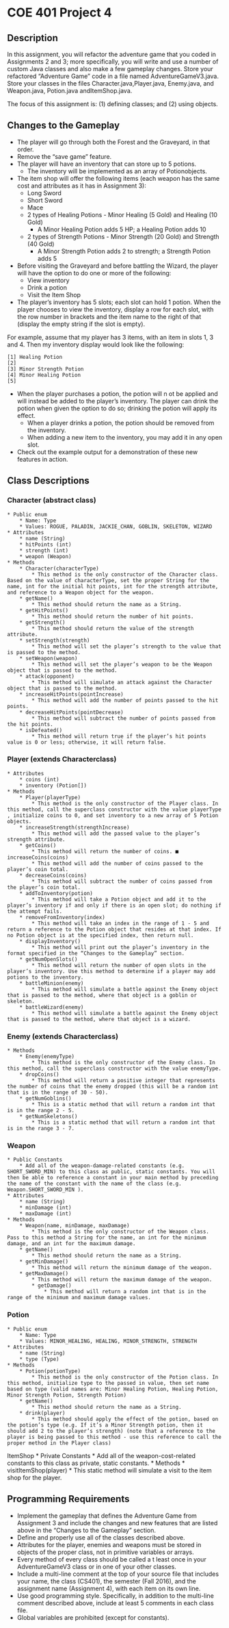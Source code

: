 # COE 401 Project 4

## Description
In this assignment, you will refactor the adventure game that you coded in Assignments 2 and 3; more specifically, you will write and use a number of custom Java classes and also make a few gameplay changes. Store your refactored “Adventure Game” code in a file named AdventureGameV3.java​. Store your classes in the files Character.java,​ ​Player.java,​ Enemy.java​, and ​Weapon.java, Potion.java​ and ​ItemShop.java​.

The focus of this assignment is: (1) defining classes; and (2) using objects.

## Changes to the Gameplay
* The player will go through ​both​ the Forest and the Graveyard, in that order.
* Remove the “save game” feature.
* The player will have an ​inventory​ that can store up to 5 potions.
	* The inventory will be implemented as an array of Potion​ objects.
* The item shop will offer the following items (each weapon has the same cost and
attributes as it has in Assignment 3):
	* Long Sword
	* Short Sword
	* Mace
	* 2 types of Healing Potions - Minor Healing (5 Gold) and Healing (10 Gold)
		* A Minor Healing Potion adds 5 HP; a Healing Potion adds 10
	* 2 types of Strength Potions - Minor Strength (20 Gold) and Strength (40 Gold)
		* A Minor Strength Potion adds 2 to strength; a Strength Potion adds 5
* Before visiting the Graveyard and before battling the Wizard, the player will have the option to do one or more of the following:
	* View inventory
	* Drink a potion
	* Visit the Item Shop
* The player’s inventory has 5 slots; each slot can hold 1 potion. When the player chooses to view the inventory, display a row for each slot, with the row number in brackets and the item name to the right of that (display the empty string if the slot is empty).

For example, assume that my player has 3 items, with an item in slots 1, 3 and 4. Then my inventory display would look like the following:

	[1] Healing Potion
	[2]
	[3] Minor Strength Potion
	[4] Minor Healing Potion
	[5]

* When the player purchases a potion, the potion will n​ ot​ be applied and will instead be added to the player’s inventory. The player can drink the potion when given the option to do so; drinking the potion will apply its effect.
	* When a player drinks a potion, the potion should be removed from the inventory.
	* When adding a new item to the inventory, you may add it in any open slot.
* Check out the example output for a demonstration of these new features in action.

## Class Descriptions

### Character​ (​abstract​ class)
	* Public enum
		* Name: ​Type
		* Values: ​ROGUE, PALADIN, JACKIE_CHAN, GOBLIN, SKELETON, WIZARD
	* Attributes
		* name (String)
		* hitPoints (int)
		* strength (int)
		* weapon (Weapon)
	* Methods
		* Character(characterType)
			* This method is the only constructor of the ​Character​ class. Based on the value of characterType​, set the proper ​String for the name, ​int ​for the initial hit points, int ​for the strength attribute, and reference to a ​Weapon​ object for the weapon.
		* getName()
			* This method should return the name as a String​.
		* getHitPoints()
			* This method should return the number of hit points.
		* getStrength()
			* This method should return the value of the strength attribute.
		* setStrength(strength)
			* This method will set the player’s strength to the value that is passed to the method.
		* setWeapon(weapon)
			* This method will set the player’s weapon to be the Weapon ​object that is passed to the method.
		* attack(opponent)
			* This method will simulate an attack against the Character​ object that is passed to the method.
		* increaseHitPoints(pointIncrease)
			* This method will add the number of points passed to the hit points.
		* decreaseHitPoints(pointDecrease)
			* This method will subtract the number of points passed from the hit points.
		* isDefeated()
			* This method will return t​rue​ if the player’s hit points value is 0 or less; otherwise, it will return ​false​.

### Player ​(​extends​ ​Character ​class)
	* Attributes
		* coins (int)
		* inventory (Potion[])
	* Methods
		* Player(playerType)
			* This method is the only constructor of the ​Player​ class. In this method, call the superclass constructor with the value playerType​, initialize coins​ to 0, and set​ inventory​ to a new array of 5 ​Potion​ objects.
		* increaseStrength(strengthIncrease)
			* This method will add the passed value to the player’s strength attribute.
		* getCoins()
			* This method will return the number of coins. ■ increaseCoins(coins)
			* This method will add the number of coins passed to the player’s coin total.
		* decreaseCoins(coins)
			* This method will subtract the number of coins passed from the player’s coin total.
		* addToInventory(potion)
			* This method will take a Potion​ object and add it to the player’s inventory if and only if there is an open slot; do nothing if the attempt fails.
		* removeFromInventory(index)
			* This method will take an index in the range of 1 - 5 and return a reference to the ​Potion​ object that resides at that index. If no Potion​ object is at the specified index, then return null​.
		* displayInventory()
			* This method will print out the player’s inventory in the format specified in the “Changes to the Gameplay” section.
		* getNumOpenSlots()
			* This method will return the number of open slots in the player’s inventory. Use this method to determine if a player may add potions to the inventory.
		* battleMinion(enemy)
			* This method will simulate a battle against the Enemy​ object that is passed to the method, where that object is a goblin or skeleton.​
		* battleWizard(enemy)
			* This method will simulate a battle against the Enemy object that is passed to the method, where that object is a wizard​.

### Enemy ​(​extends​ ​Character ​class)
	* Methods
		* Enemy(enemyType)
			* This method is the only constructor of the ​Enemy​ class. In this method, call the superclass constructor with the value enemyType.
		* dropCoins()
			* This method will return a positive integer that represents the number of coins that the enemy dropped (this will be a random int​ that is in the range of 30 - 50).
		* getNumGoblins()
			* This is a static​ method that will return a random ​int​ that is in the range 2 - 5.
		* getNumSkeletons()
			* This is a static​ method that will return a random ​int​ that is in the range 3 - 7.

### Weapon
	* Public Constants
		* Add all of the weapon-damage-related constants (e.g. SHORT_SWORD_MIN​) to this class as public, static constants. You will then be able to reference a constant in your main method by preceding the name of the constant with the name of the class (e.g. Weapon.SHORT_SWORD_MIN ​).
	* Attributes
		* name (String)
		* minDamage (int)
		* maxDamage (int)
	* Methods
		* Weapon(name, minDamage, maxDamage)
			* This method is the only constructor of the Weapon class. Pass to this method a ​String​ for the name, an ​int​ for the minimum damage, and an int ​for the maximum damage.
		* getName()
			* This method should return the name as a String​.
		* getMinDamage()
			* This method will return the minimum damage of the weapon.
		* getMaxDamage()
			* This method will return the maximum damage of the weapon.
			* getDamage()
				* This method will return a random int ​that is in the range of the minimum and maximum damage values.

### Potion
	* Public enum
		* Name: ​Type
		* Values: ​MINOR_HEALING, HEALING, MINOR_STRENGTH, STRENGTH
	* Attributes
		* name (String)
		* type (Type)
	* Methods
		* Potion(potionType)
			* This method is the only constructor of the ​Potion​ class. In this method, initialize type ​to the passed in value, then set name based on type ​(valid names are: Minor Healing Potion, Healing Potion, Minor Strength Potion, Strength Potion)
		* getName()
			* This method should return the name as a String​.
		* drink(player)
			* This method should apply the effect of the potion, based on the potion’s type (e.g. If it’s a Minor Strength potion, then it should add 2 to the player’s strength) (note that a reference to the player is being passed to this method - use this reference to call the proper method in the ​Player​ class)

ItemShop
	* Private Constants
		* Add all of the weapon-cost-related constants to this class as private, static constants.
	* Methods
		* visitItemShop(player)
			* This static​ method will simulate a visit to the item shop for the player.

## Programming Requirements
* Implement the gameplay that defines the Adventure Game from Assignment 3 and include the changes and new features that are listed above in the “Changes to the Gameplay” section.
* Define and properly use all of the classes described above.
* Attributes for the player, enemies and weapons must be stored in objects of the proper class, not in primitive variables or arrays.
* Every method of every class should be called a​ t least once​ in your AdventureGameV3​ class or in one of your other classes.
* Include a multi-line comment at the top of your source file that includes your name, the class (CS401), the semester (Fall 2016), and the assignment name (Assignment 4), with each item on its own line.
* Use good programming style. Specifically, in addition to the multi-line comment described above, ​include at least 5 comments in each class file.​
* Global variables are prohibited (except for constants).
